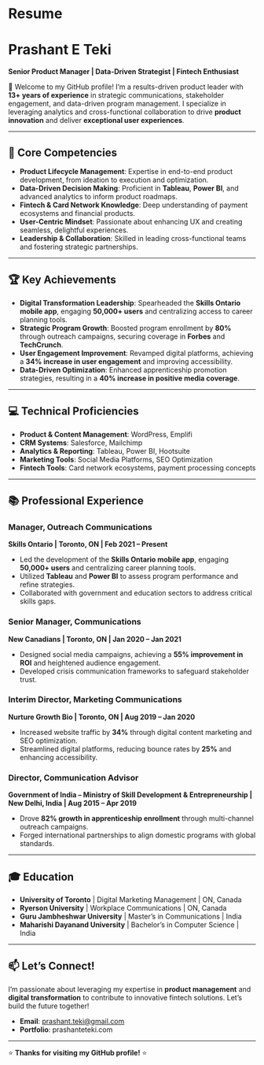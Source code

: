 # Resume
# Prashant E Teki 
**Senior Product Manager | Data-Driven Strategist | Fintech Enthusiast**  

👋 Welcome to my GitHub profile! I’m a results-driven product leader with **13+ years of experience** in strategic communications, stakeholder engagement, and data-driven program management. I specialize in leveraging analytics and cross-functional collaboration to drive **product innovation** and deliver **exceptional user experiences**.  

---

## 🚀 **Core Competencies**  
- **Product Lifecycle Management**: Expertise in end-to-end product development, from ideation to execution and optimization.  
- **Data-Driven Decision Making**: Proficient in **Tableau**, **Power BI**, and advanced analytics to inform product roadmaps.  
- **Fintech & Card Network Knowledge**: Deep understanding of payment ecosystems and financial products.  
- **User-Centric Mindset**: Passionate about enhancing UX and creating seamless, delightful experiences.  
- **Leadership & Collaboration**: Skilled in leading cross-functional teams and fostering strategic partnerships.  

---

## 🏆 **Key Achievements**  
- **Digital Transformation Leadership**: Spearheaded the **Skills Ontario mobile app**, engaging **50,000+ users** and centralizing access to career planning tools.  
- **Strategic Program Growth**: Boosted program enrollment by **80%** through outreach campaigns, securing coverage in **Forbes** and **TechCrunch**.  
- **User Engagement Improvement**: Revamped digital platforms, achieving a **34% increase in user engagement** and improving accessibility.  
- **Data-Driven Optimization**: Enhanced apprenticeship promotion strategies, resulting in a **40% increase in positive media coverage**.  

---

## 💻 **Technical Proficiencies**  
- **Product & Content Management**: WordPress, Emplifi  
- **CRM Systems**: Salesforce, Mailchimp  
- **Analytics & Reporting**: Tableau, Power BI, Hootsuite  
- **Marketing Tools**: Social Media Platforms, SEO Optimization  
- **Fintech Tools**: Card network ecosystems, payment processing concepts  

---

## 📚 **Professional Experience**  

### **Manager, Outreach Communications**  
**Skills Ontario | Toronto, ON | Feb 2021 – Present**  
- Led the development of the **Skills Ontario mobile app**, engaging **50,000+ users** and centralizing career planning tools.  
- Utilized **Tableau** and **Power BI** to assess program performance and refine strategies.  
- Collaborated with government and education sectors to address critical skills gaps.  

### **Senior Manager, Communications**  
**New Canadians | Toronto, ON | Jan 2020 – Jan 2021**  
- Designed social media campaigns, achieving a **55% improvement in ROI** and heightened audience engagement.  
- Developed crisis communication frameworks to safeguard stakeholder trust.  

### **Interim Director, Marketing Communications**  
**Nurture Growth Bio | Toronto, ON | Aug 2019 – Jan 2020**  
- Increased website traffic by **34%** through digital content marketing and SEO optimization.  
- Streamlined digital platforms, reducing bounce rates by **25%** and enhancing accessibility.  

### **Director, Communication Advisor**  
**Government of India – Ministry of Skill Development & Entrepreneurship | New Delhi, India | Aug 2015 – Apr 2019**  
- Drove **82% growth in apprenticeship enrollment** through multi-channel outreach campaigns.  
- Forged international partnerships to align domestic programs with global standards.  

---

## 🎓 **Education**  
- **University of Toronto** | Digital Marketing Management | ON, Canada  
- **Ryerson University** | Workplace Communications | ON, Canada  
- **Guru Jambheshwar University** | Master’s in Communications | India  
- **Maharishi Dayanand University** | Bachelor’s in Computer Science | India  

---

## 📫 **Let’s Connect!**  
I’m passionate about leveraging my expertise in **product management** and **digital transformation** to contribute to innovative fintech solutions. Let’s build the future together!  

- **Email**: prashant.teki@gmail.com  
- **Portfolio**: prashanteteki.com  

---

⭐ **Thanks for visiting my GitHub profile!** ⭐
